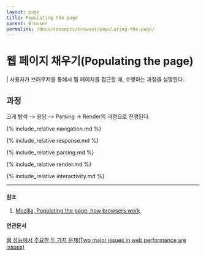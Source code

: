 ```yaml
---
layout: page
title: Populating the page
parent: Browser
permalink: /docs/concepts/browser/populating-the-page/
---
```


# 웹 페이지 채우기(Populating the page)

| 사용자가 브러우저를 통해서 웹 페이지를 접근할 때, 수행하는 과정을 설명한다.

## 과정

크게 탐색 -> 응답 -> Parsing -> Render의 과정으로 진행된다.

{% include_relative navigation.md %}

{% include_relative response.md %}

{% include_relative parsing.md %}

{% include_relative render.md %}

{% include_relative interactivity.md %}

---

#### 참조

1. [Mozilla, Populating the page: how browsers work](https://developer.mozilla.org/en-US/docs/Web/Performance/Guides/How_browsers_work)

#### 연관문서

[웹 성능에서 주요한 두 가지 문제(Two major issues in web performance are issues)](/questions/two-major-problems-of-web-performance.md)
